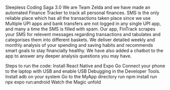 Sleepless Coding Saga 3.0 We are Team Zelda and we have made an automated Finance Tracker to track all personal finances. SMS is the only reliable place which has all the transactions taken place since we use Multiple UPI apps and bank transfers are not logged in any single UPI app, and many a time the SMS is filled with spam. Our app, FinTrack scrapes your SMS for relevent messages regarding transactions and tabulates and categorises them into different baskets. We deliver detailed weekly and monthly analysis of your spending and saving habits and recommends smart goals to stay financially healthy. We have also added a chatbot to the app to answer any deeper analysis questions you may have.

Steps to run the code:
Install React Native and Expo Go
Connect your phone to the laptop with USB and enable USB Debugging in the Developer Tools. Install adb on your system
Go to the MyApp directory
run npm install
run npx expo run:android
Watch the Magic unfold
